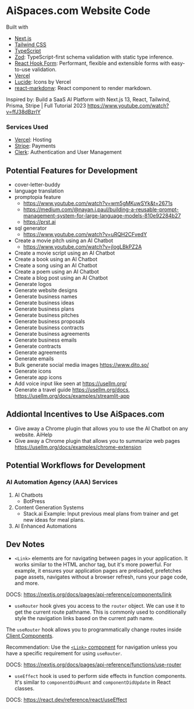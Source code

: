 # AiSpaces.com Website Code

Built with

- [Next.js](https://nextjs.org/)
- [Tailwind CSS](https://tailwindcss.com/)
- [TypeScript](https://www.typescriptlang.org/)
- [Zod](https://zod.dev/): TypeScript-first schema validation with static type inference.
- [React Hook Form](https://react-hook-form.com/): Performant, flexible and extensible forms with easy-to-use validation.
- [Vercel](https://vercel.com/)
- [Lucide](https://lucide.dev/): Icons by Vercel
- [react-markdonw](https://github.com/remarkjs/react-markdown): React component to render markdown.

Inspired by:
Build a SaaS AI Platform with Next.js 13, React, Tailwind, Prisma, Stripe | Full Tutorial 2023
<https://www.youtube.com/watch?v=ffJ38dBzrlY>

### Services Used

- [Vercel](https://vercel.com/): Hosting
- [Stripe](https://stripe.com/): Payments
- [Clerk](https://dashboard.clerk.com/): Authentication and User Management

## Potential Features for Development

- cover-letter-buddy 
- language translation
- promptopia feature
  - https://www.youtube.com/watch?v=wm5gMKuwSYk&t=2671s
  - https://medium.com/@nayan.j.paul/building-a-reusable-prompt-management-system-for-large-language-models-810e92284b27
  - https://prst.ai
- sql generator
  - https://www.youtube.com/watch?v=uRQH2CFvedY
- Create a movie pitch using an AI Chatbot
  - https://www.youtube.com/watch?v=jlogLBkPZ2A
- Create a movie script using an AI Chatbot
- Create a book using an AI Chatbot
- Create a song using an AI Chatbot
- Create a poem using an AI Chatbot
- Create a blog post using an AI Chatbot
- Generate logos
- Generate website designs
- Generate business names
- Generate business ideas
- Generate business plans
- Generate business pitches
- Generate business proposals
- Generate business contracts
- Generate business agreements
- Generate business emails
- Generate contracts
- Generate agreements
- Generate emails
- Bulk generate social media images <https://www.dito.so/>
- Generate icons
- Generate app icons
- Add voice input like seen at <https://usellm.org/>
- Generate a travel guide <https://usellm.org/docs>, <https://usellm.org/docs/examples/streamlit-app>

## Addiontal Incentives to Use AiSpaces.com

- Give away a Chrome plugin that allows you to use the AI Chatbot on any website. AiHelp
- Give away a Chrome plugin that allows you to summarize web pages <https://usellm.org/docs/examples/chrome-extension>

## Potential Workflows for Development

### AI Automation Agency (AAA) Services

1. AI Chatbots
	- BotPress
2. Content Generation Systems
	- Stack.ai
	Example: Input previous meal plans from trainer and get new ideas for meal plans.
3. AI Enhanced Automations

## Dev Notes

- `<Link>` elements are for navigating between pages in your application. It works similar to the HTML anchor tag, but it's more powerful. For example, it ensures your application pages are preloaded, prefetches page assets, navigates without a browser refresh, runs your page code, and more.

DOCS: <https://nextjs.org/docs/pages/api-reference/components/link>

- `useRouter` hook gives you access to the `router` object. We can use it to get the current route pathname. This is commonly used to conditionally style the navigation links based on the current path name.

The `useRouter` hook allows you to programmatically change routes inside [Client Components](https://nextjs.org/docs/getting-started/react-essentials).

Recommendation: Use the [`<Link>` component](https://nextjs.org/docs/app/building-your-application/routing/linking-and-navigating#link-component) for navigation unless you have a specific requirement for using `useRouter`.

DOCS: <https://nextjs.org/docs/pages/api-reference/functions/use-router>

- `useEffect` hook is used to perform side effects in function components. It's similar to `componentDidMount` and `componentDidUpdate` in React classes.

DOCS: <https://react.dev/reference/react/useEffect>
